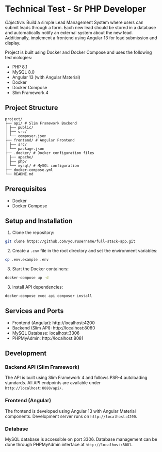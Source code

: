 # Technical Test - Sr PHP Developer

*Objective:* Build a simple Lead Management System where users can submit leads through a form. Each new lead should be stored in a database and automatically notify an external system about the new lead. Additionally, implement a frontend using Angular 13 for lead submission and display.

Project is built using Docker and Docker Compose and uses the following technologies:

- PHP 8.1
- MySQL 8.0
- Angular 13 (with Angular Material)
- Docker
- Docker Compose
- Slim Framework 4

## Project Structure

```
project/
├── api/ # Slim Framework Backend
│ ├── public/
│ ├── src/
│ └── composer.json
├── frontend/ # Angular Frontend
│ ├── src/
│ └── package.json
├── .docker/ # Docker configuration files
│ ├── apache/
│ ├── php/
│ └── mysql/ # MySQL configuration
├── docker-compose.yml
└── README.md
```

## Prerequisites

- Docker
- Docker Compose

## Setup and Installation

1. Clone the repository:

```bash
git clone https://github.com/yourusername/full-stack-app.git
```

2. Create a `.env` file in the root directory and set the environment variables:

```bash
cp .env.example .env
```

3. Start the Docker containers:

```bash
docker-compose up -d
```


3. Install API dependencies:

```bash
docker-compose exec api composer install
```


## Services and Ports

- Frontend (Angular): http://localhost:4200
- Backend (Slim API): http://localhost:8080
- MySQL Database: localhost:3306
- PHPMyAdmin: http://localhost:8081

## Development

### Backend API (Slim Framework)
The API is built using Slim Framework 4 and follows PSR-4 autoloading standards. All API endpoints are available under `http://localhost:8080/api/`.

### Frontend (Angular)
The frontend is developed using Angular 13 with Angular Material components. Development server runs on `http://localhost:4200`.

### Database
MySQL database is accessible on port 3306. Database management can be done through PHPMyAdmin interface at `http://localhost:8081`.

